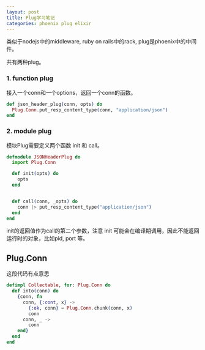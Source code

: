 ```yaml
---
layout: post
title: Plug学习笔记
categories: phoenix plug elixir
---
```


类似于nodejs中的middleware, ruby on rails中的rack, plug是phoenix中的中间件。 

共有两种plug。

### 1. function plug

接入一个conn和一个options，返回一个conn的函数。


```elixir
def json_header_plug(conn, opts) do
  Plug.Conn.put_resp_content_type(conn, "application/json")
end
```

### 2. module plug

模块Plug需要定义两个函数 init 和 call。

```elixir
defmodule JSONHeaderPlug do
  import Plug.Conn

  def init(opts) do
    opts
  end


  def call(conn, _opts) do
    conn |> put_resp_content_type("application/json")
  end
end
```

init的返回值作为call的第二个参数，注意 init 可能会在编译期调用，因此不能返回运行时的对象，比如pid, port 等。


## Plug.Conn


这段代码有点意思

```elixir
defimpl Collectable, for: Plug.Conn do
  def into(conn) do
    {conn, fn
      conn, {:cont, x} ->
        {:ok, conn} = Plug.Conn.chunk(conn, x)
        conn
      conn, _ ->
        conn
    end}
  end
end
```
